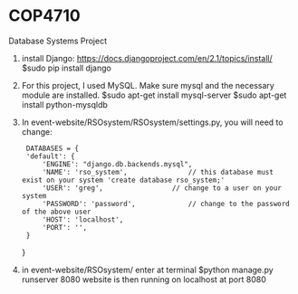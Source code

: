 # COP4710
Database Systems Project 

1. install Django:
	https://docs.djangoproject.com/en/2.1/topics/install/
	$sudo pip install django

2. For this project, I used MySQL. Make sure mysql and the necessary module are installed.
	$sudo apt-get install mysql-server
	$sudo apt-get install python-mysqldb

2. In event-website/RSOsystem/RSOsystem/settings.py, you will need to change:


		DATABASES = {
	    'default': {
	        'ENGINE': "django.db.backends.mysql",
	        'NAME': 'rso_system',				// this database must exist on your system 'create database rso_system;'
	        'USER': 'greg',					// change to a user on your system
	        'PASSWORD': 'password',				// change to the password of the above user
	        'HOST': 'localhost',
	        'PORT': '',        
	    }
	}

3. in event-website/RSOsystem/
	enter at terminal $python manage.py runserver 8080
	website is then running on localhost at port 8080

